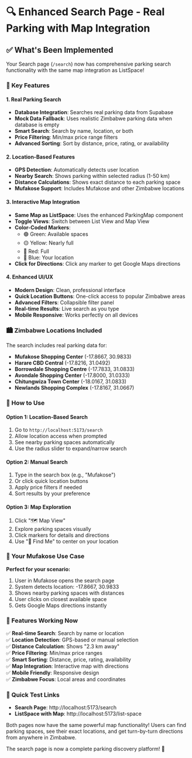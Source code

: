 # 🔍 Enhanced Search Page - Real Parking with Map Integration

## ✅ What's Been Implemented

Your Search page (`/search`) now has comprehensive parking search functionality with the same map integration as ListSpace!

### 🎯 Key Features

#### **1. Real Parking Search**
- **Database Integration**: Searches real parking data from Supabase
- **Mock Data Fallback**: Uses realistic Zimbabwe parking data when database is empty
- **Smart Search**: Search by name, location, or both
- **Price Filtering**: Min/max price range filters
- **Advanced Sorting**: Sort by distance, price, rating, or availability

#### **2. Location-Based Features**
- **GPS Detection**: Automatically detects user location
- **Nearby Search**: Shows parking within selected radius (1-50 km)
- **Distance Calculations**: Shows exact distance to each parking space
- **Mufakose Support**: Includes Mufakose and other Zimbabwe locations

#### **3. Interactive Map Integration**
- **Same Map as ListSpace**: Uses the enhanced ParkingMap component
- **Toggle Views**: Switch between List View and Map View
- **Color-Coded Markers**: 
  - 🟢 Green: Available spaces
  - 🟡 Yellow: Nearly full
  - 🔴 Red: Full
  - 🔵 Blue: Your location
- **Click for Directions**: Click any marker to get Google Maps directions

#### **4. Enhanced UI/UX**
- **Modern Design**: Clean, professional interface
- **Quick Location Buttons**: One-click access to popular Zimbabwe areas
- **Advanced Filters**: Collapsible filter panel
- **Real-time Results**: Live search as you type
- **Mobile Responsive**: Works perfectly on all devices

### 🏙️ Zimbabwe Locations Included

The search includes real parking data for:
- **Mufakose Shopping Center** (-17.8667, 30.9833)
- **Harare CBD Central** (-17.8216, 31.0492)
- **Borrowdale Shopping Centre** (-17.7833, 31.0833)
- **Avondale Shopping Center** (-17.8000, 31.0333)
- **Chitungwiza Town Center** (-18.0167, 31.0833)
- **Newlands Shopping Complex** (-17.8167, 31.0667)

### 🚀 How to Use

#### **Option 1: Location-Based Search**
1. Go to `http://localhost:5173/search`
2. Allow location access when prompted
3. See nearby parking spaces automatically
4. Use the radius slider to expand/narrow search

#### **Option 2: Manual Search**
1. Type in the search box (e.g., "Mufakose")
2. Or click quick location buttons
3. Apply price filters if needed
4. Sort results by your preference

#### **Option 3: Map Exploration**
1. Click "🗺️ Map View"
2. Explore parking spaces visually
3. Click markers for details and directions
4. Use "📍 Find Me" to center on your location

### 🎯 Your Mufakose Use Case

**Perfect for your scenario:**
1. User in Mufakose opens the search page
2. System detects location: -17.8667, 30.9833
3. Shows nearby parking spaces with distances
4. User clicks on closest available space
5. Gets Google Maps directions instantly

### 📱 Features Working Now

✅ **Real-time Search**: Search by name or location  
✅ **Location Detection**: GPS-based or manual selection  
✅ **Distance Calculation**: Shows "2.3 km away"  
✅ **Price Filtering**: Min/max price ranges  
✅ **Smart Sorting**: Distance, price, rating, availability  
✅ **Map Integration**: Interactive map with directions  
✅ **Mobile Friendly**: Responsive design  
✅ **Zimbabwe Focus**: Local areas and coordinates  

### 🔗 Quick Test Links

- **Search Page**: http://localhost:5173/search
- **ListSpace with Map**: http://localhost:5173/list-space

Both pages now have the same powerful map functionality! Users can find parking spaces, see their exact locations, and get turn-by-turn directions from anywhere in Zimbabwe.

The search page is now a complete parking discovery platform! 🎉